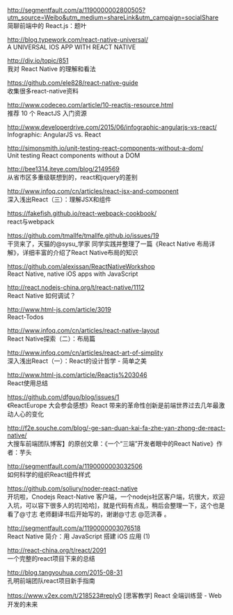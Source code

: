 http://segmentfault.com/a/1190000002800505?utm_source=Weibo&utm_medium=shareLink&utm_campaign=socialShare<br  />
简聊前端中的 React.js：题叶

http://blog.typework.com/react-native-universal/<br  />
A UNIVERSAL IOS APP WITH REACT NATIVE

http://div.io/topic/851<br  />
我对 React Native 的理解和看法 

https://github.com/ele828/react-native-guide<br  />
收集很多react-native资料

http://www.codeceo.com/article/10-reactjs-resource.html<br  />
推荐 10 个 ReactJS 入门资源

http://www.developerdrive.com/2015/06/infographic-angularjs-vs-react/<br  />
Infographic: AngularJS vs. React

http://simonsmith.io/unit-testing-react-components-without-a-dom/<br  />
Unit testing React components without a DOM

http://bee1314.iteye.com/blog/2149569<br  />
从省市区多重级联想到的，react和jquery的差别

http://www.infoq.com/cn/articles/react-jsx-and-component<br  />
深入浅出React（三）：理解JSX和组件

https://fakefish.github.io/react-webpack-cookbook/<br  />
react与webpack

https://github.com/tmallfe/tmallfe.github.io/issues/19<br  />
干货来了，天猫的@sysu_学家 同学实践并整理了一篇《React Native 布局详解》，详细丰富的介绍了React Native布局的知识

https://github.com/alexissan/ReactNativeWorkshop<br  />
React Native, native iOS apps with JavaScript

http://react.nodejs-china.org/t/react-native/1112<br  />
React Native 如何调试？

http://www.html-js.com/article/3019<br  />
React-Todos

http://www.infoq.com/cn/articles/react-native-layout<br  />
React Native探索（二）：布局篇

http://www.infoq.com/cn/articles/react-art-of-simplity<br  />
深入浅出React（一）：React的设计哲学 - 简单之美

http://www.html-js.com/article/Reactjs%203046<br  />
React使用总结

https://github.com/dfguo/blog/issues/1<br  />
《ReactEurope 大会参会感想》React 带来的革命性创新是前端世界过去几年最激动人心的变化

http://f2e.souche.com/blog/-ge-san-duan-kai-fa-zhe-yan-zhong-de-react-native/<br  />
大搜车前端团队博客】的原创文章：《一个“三端”开发者眼中的React Native》作者：芋头

http://segmentfault.com/a/1190000003032506<br  />
如何科学的组织React组件样式

https://github.com/soliury/noder-react-native<br  />
开坑啦，Cnodejs React-Native 客户端，一个nodejs社区客户端，坑很大，欢迎入坑，可以容下很多人的坑[哈哈]，就是代码有点乱，稍后会整理一下，这个也是看了@寸志 老师翻译书后开始写的，谢谢@寸志 @范洪春 。

http://segmentfault.com/a/1190000003076518<br  />
React Native 简介：用 JavaScript 搭建 iOS 应用 (1)

http://react-china.org/t/react/2091<br  />
一个完整的react项目下来的总结

http://blog.tangyouhua.com/2015-08-31<br  />
孔明前端团队react项目新手指南

https://www.v2ex.com/t/218523#reply0
[思客教学] React 全端训练营 - Web 开发的未来